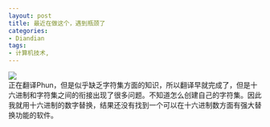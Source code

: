 ```yaml
---
layout: post
title: 最近在做这个，遇到瓶颈了
categories:
- Diandian
tags:
- 计算机技术, 
---
```

<img src="http://m1.img.srcdd.com/farm4/d/2012/0627/10/D20DB8F9CE49499988504588619907FC_B500_900_445_440.PNG" />
<br />正在翻译Phun，但是似乎缺乏字符集方面的知识，所以翻译早就完成了，但是十六进制和字符集之间的衔接出现了很多问题。不知道怎么创建自己的字符集。因此我就用十六进制的数字替换，结果还没有找到一个可以在十六进制数方面有强大替换功能的软件。